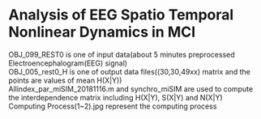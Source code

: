 # Analysis of EEG Spatio Temporal Nonlinear Dynamics in MCI
OBJ_099_REST0 is one of input data(about 5 minutes preprocessed Electroencephalogram(EEG) signal)  
OBJ_005_rest0_H is one of output data files((30,30,49xx) matrix and the points are values of mean H(X|Y))  
Allindex_par_miSIM_20181116.m and synchro_miSIM are used to compute the interdependence matrix including H(X|Y), S(X|Y) and N(X|Y)  
Computing Process(1~2).jpg represent the computing process  
